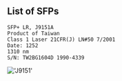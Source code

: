 ## List of SFPs



```
SFP+ LR, J9151A
Product of Taiwan
Class 1 Laser 21CFR(J) LN#50 7/2001
Date: 1252
1310 nm
S/N: TW2BG1604D 1990-4339
```

!['J9151'](https://github.com/jarleven/NetworkHOWTO/raw/master/Fiber/SFPs/HP_J9151A.jpg)



```

```
